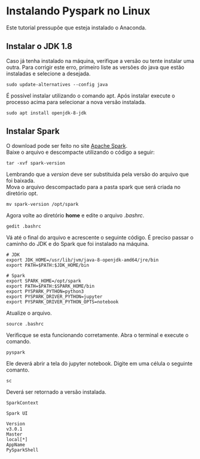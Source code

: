 # Instalando Pyspark no Linux

Este tutorial pressupõe que esteja instalado o Anaconda.

## Instalar o JDK 1.8

Caso já tenha instalado na máquina, verifique a versão ou tente instalar uma outra.
Para corrigir este erro, primeiro liste as versões do java que estão instaladas e selecione a desejada.
```
sudo update-alternatives --config java
```

É possível instalar utilizando o comando apt. Após instalar execute o processo acima para selecionar a nova versão instalada.
```
sudo apt install openjdk-8-jdk
```

## Instalar Spark

O download pode ser feito no site [Apache Spark](https://spark.apache.org/downloads.html).  
Baixe o arquivo e descompacte utilizando o código a seguir: 
```
tar -xvf spark-version
```
Lembrando que a *version* deve ser substituida pela versão do arquivo que foi baixada.  
Mova o arquivo descompactado para a pasta spark que será criada no diretório opt.
```
mv spark-version /opt/spark
```
Agora volte ao diretório **home** e edite o arquivo *.bashrc*.
```
gedit .bashrc
```
Vá até o final do arquivo e acrescente o seguinte código.
É preciso passar o caminho do JDK e do Spark que foi instalado na máquina. 
```
# JDK
export JDK_HOME=/usr/lib/jvm/java-8-openjdk-amd64/jre/bin
export PATH=$PATH:$JDK_HOME/bin

# Spark
export SPARK_HOME=/opt/spark
export PATH=$PATH:$SPARK_HOME/bin
export PYSPARK_PYTHON=python3
export PYSPARK_DRIVER_PYTHON=jupyter
export PYSPARK_DRIVER_PYTHON_OPTS=notebook
```
Atualize o arquivo.

```
source .bashrc
```

Verificque se esta funcionando corretamente. Abra o terminal e execute o comando.

```
pyspark
```
Ele deverá abrir a tela do jupyter notebook. Digite em uma célula o seguinte comanto.
```
sc
```
Deverá ser retornado a versão instalada.
```
SparkContext

Spark UI

Version
v3.0.1
Master
local[*]
AppName
PySparkShell
```
